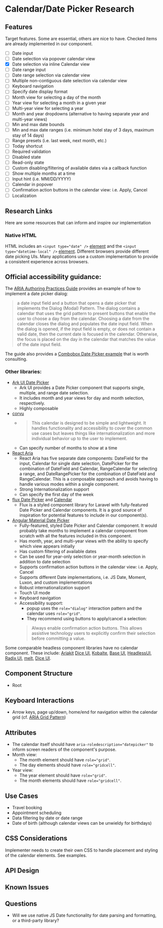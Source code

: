 # Calendar/Date Picker Research
## Features
Target features. Some are essential, others are nice to have. Checked items are already implemented in our component.
- [ ] Date input
- [ ] Date selection via popover calendar view
- [x] Date selection via inline Calendar view
- [ ] Date range input
- [ ] Date range selection via calendar view
- [ ] Multiple non-contiguous date selection via calendar view
- [ ] Keyboard navigation
- [ ] Specify date display format
- [ ] Month view for selecting a day of the month
- [ ] Year view for selecting a month in a given year
- [ ] Multi-year view for selecting a year
- [ ] Month and year dropdowns (alternative to having separate year and multi-year views)
- [ ] Min and max date bounds
- [ ] Min and max date ranges (i.e. minimum hotel stay of 3 days, maximum stay of 14 days)
- [ ] Range presets (i.e. last week, next month, etc.)
- [ ] Today shortcut
- [ ] Required validation
- [ ] Disabled state
- [ ] Read-only state
- [ ] Custom disabling/filtering of available dates via a callback function
- [ ] Show multiple months at a time
- [ ] Input hint (i.e. MM/DD/YYYY)
- [ ] Calendar in popover
- [ ] Confirmation action buttons in the calendar view: i.e. Apply, Cancel
- [ ] Localization

## Research Links
Here are some resources that can inform and inspire our implementation

### Native HTML
HTML includes an `<input type="date" />` [element](https://developer.mozilla.org/en-US/docs/Web/HTML/Element/input/date) 
and the `<input type="datetime-local" />` [element](https://developer.mozilla.org/en-US/docs/Web/HTML/Element/input/datetime-local). 
Different browsers provide different date picking UIs. Many applications use a custom implementation to provide a 
consistent experience across browsers.

## Official accessibility guidance:
The [ARIA Authoring Practices Guide](https://www.w3.org/WAI/ARIA/apg/patterns/dialog-modal/examples/datepicker-dialog/) 
provides an example of how to implement a date picker dialog:
> a date input field and a button that opens a date picker that implements the Dialog (Modal) Pattern. The dialog 
contains a calendar that uses the grid pattern to present buttons that enable the user to choose a day from the 
calendar. Choosing a date from the calendar closes the dialog and populates the date input field. When the dialog is 
opened, if the input field is empty, or does not contain a valid date, then the current date is focused in the calendar. 
Otherwise, the focus is placed on the day in the calendar that matches the value of the date input field.

The guide also provides a [Combobox Date Picker example](https://www.w3.org/WAI/ARIA/apg/patterns/combobox/examples/combobox-datepicker/)
that is worth consulting.

### Other libraries:
- [Ark UI Date Picker](https://ark-ui.com/react/docs/components/date-picker)
  - Ark UI provides a Date Picker component that supports single, multiple, and range date selection.
  - It includes month and year views for day and month selection, respectively.
  - Highly composable
- [corvu](https://corvu.dev/docs/primitives/calendar/)
  - >This calendar is designed to be simple and lightweight. It handles functionality and accessibility to cover the 
  common use cases but leaves things like internationalization and more individual behavior up to the user to implement.
  - Can specify number of months to show at a time
- [React Aria](https://react-spectrum.adobe.com/react-aria/DatePicker.html)
  - React Aria has five separate date components: DateField for the input, Calendar for single date selection, 
  DatePicker for the combination of DateField and Calendar, RangeCalendar for selecting a range, and DateRangePicker for
  the combination of DateField and RangeCalendar. This is a composable approach and avoids having to handle various 
  modes within a single component.
  - Strong Internationalization support
  - Can specify the first day of the week
- [flux Date Picker](https://fluxui.dev/components/date-picker) and [Calendar](https://fluxui.dev/components/calendar)
  - Flux is a styled component library for Laravel with fully-featured Date Picker and Calendar components. It is 
  a good source of inspiration for potential features to include in our component(s).
- [Angular Material Date Picker](https://material.angular.io/components/datepicker/overview)
  - Fully-featured, styled Date Picker and Calendar component. It would probably take months to implement a calendar 
  component from scratch with all the features included in this component.
  - Has month, year, and multi-year views with the ability to specify which view appears initially
  - Has custom filtering of available dates
  - Can be used for year-only selection or year-month selection in addition to date selection
  - Supports confirmation action buttons in the calendar view: i.e. Apply, Cancel
  - Supports different Date implementations, i.e. JS Date, Moment, Luxon, and custom implementations
  - Robust internationalization support
  - Touch UI mode
  - Keyboard navigation
  - Accessibility support: 
    - popup uses the `role="dialog"` interaction pattern and the calendar uses `role="grid"`.
    - They recommend using buttons to apply/cancel a selection:
    > Always enable confirmation action buttons. This allows assistive technology users to explicitly confirm their selection before committing a value.

Some comparable headless component libraries have no calendar component. These include: 
[Ariakit](https://ariakit.org/components) [Dice UI](https://www.diceui.com/), [Kobalte](https://kobalte.dev/), [Base UI](https://base-ui.com/),
[HeadlessUI](https://headlessui.com/), [Radix UI](https://www.radix-ui.com), [melt](https://next.melt-ui.com/), [Dice UI](https://www.diceui.com/).


## Component Structure
- Root

## Keyboard Interactions
- Arrow keys, page up/down, home/end for navigation within the calendar grid
(cf. [ARIA Grid Pattern](https://www.w3.org/WAI/ARIA/apg/patterns/grid/))

## Attributes
- The calendar itself should have `aria-roledescription="datepicker"` to inform screen readers of the component's purpose.
- Month view:
  - The month element should have `role="grid"`.
  - The day elements should have `role="gridcell"`.
- Year view:
  - The year element should have `role="grid"`.
  - The month elements should have `role="gridcell"`.

## Use Cases
- Travel booking
- Appointment scheduling
- Data filtering by date or date range
- Date of birth (although calendar views can be unwieldy for birthdays)

## CSS Considerations
Implementer needs to create their own CSS to handle placement and styling of the calendar elements. See examples.

## API Design

## Known Issues

## Questions
- Will we use native JS Date functionality for date parsing and formatting, or a third-party library?

